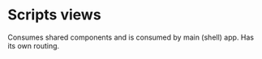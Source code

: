 # Scripts views

Consumes shared components and is consumed by main (shell) app. Has its own routing.
